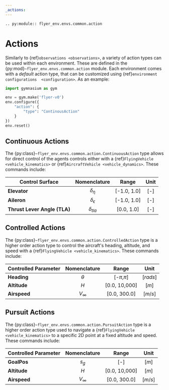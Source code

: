```yaml
---
_actions:
---
```


```{eval-rst}
.. py:module:: flyer_env.envs.common.action
```

# Actions

Similarly to {ref}`observations <observations>`, a variety of action types can be used within each environment. 
These are defined in the {py:mod}`~flyer_env.envs.common.action` module.
Each environment comes with a *default* action type, that can be customized using {ref}`environment configurations 
<configuration>`. As an example:

```python
import gymnasium as gym

env = gym.make('flyer-v0')
env.configure({
    "action": {
        "type": "ContinousAction"
    }
})
env.reset()
```

## Continuous Actions

The {py:class}`~flyer_env.envs.common.action.ContinuousAction` type allows for direct control of the agents controls 
either with a {ref}`FlyingVehicle <vehicle_kinematics>` or {ref}`AircraftVehicle <vehicle_dynamics>`. These 
commands include:

| Control Surface              |    Nomenclature     |    Range    | Unit |
|------------------------------|:-------------------:|:-----------:|:----:|
| **Elevator**                 |   $\delta_{\eta}$   | [-1.0, 1.0] |  [-] |
| **Aileron**                  | $\delta_{\epsilon}$ | [-1.0, 1.0] |  [-] |
| **Thrust Lever Angle (TLA)** |   $\delta_{tla}$    |  [0.0, 1.0] |  [-] |

## Controlled Actions

The {py:class}`~flyer_env.envs.common.action.ControlledAction` type is a higher order action type to control the 
aircraft's heading, altitude, and speed with a {ref}`FlyingVehicle <vehicle_kinematics>`. These commands include:

| Controlled Parameter | Nomenclature |      Range     |   Unit   |
|----------------------|:------------:|:--------------:|:--------:|
| **Heading**          |   $\theta$   | [-$\pi$,$\pi$] | [$rads$] |
| **Altitude**         |     $H$      |  [0.0, 10,000] |   [$m$]  |
| **Airspeed**         | $V_{\infty}$ |  [0.0, 300.0]  |  [$m/s$] |

## Pursuit Actions

The {py:class}`~flyer_env.envs.common.action.PursuitAction` type is a higher order action type used to navigate a 
{ref}`FlyingVehicle <vehicle_kinematics>` to a specific 2D point at a fixed altitude and speed. These commands include:

| Controlled Parameter | Nomenclature |     Range     |   Unit  |
|----------------------|:------------:|:-------------:|:-------:|
| **GoalPos**          |   $s_{g}$    |      [-]      |  [$m$]  |
| **Altitude**         |     $H$      | [0.0, 10,000] |  [$m$]  |
| **Airspeed**         | $V_{\infty}$ |  [0.0, 300.0] | [$m/s$] |
